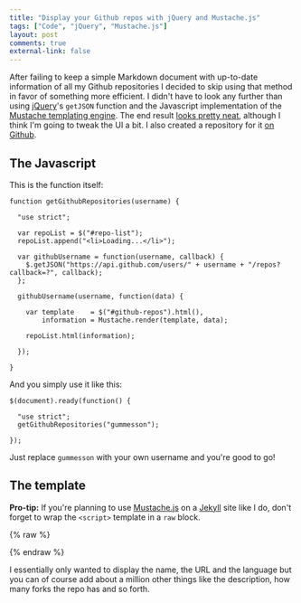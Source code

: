 ```yaml
---
title: "Display your Github repos with jQuery and Mustache.js"
tags: ["Code", "jQuery", "Mustache.js"]
layout: post
comments: true
external-link: false
---
```


After failing to keep a simple Markdown document with up-to-date information of all my Github repositories I decided to skip using that method in favor of something more efficient. I didn't have to look any further than using [jQuery](http://jquery.com/ "jQuery")'s `getJSON` function and the Javascript implementation of the [Mustache templating engine](http://mustache.github.com/ "Mustache"). The end result [looks pretty neat](/experiments/repos "My Github repositories"), although I think I'm going to tweak the UI a bit. I also created a repository for it [on Github](https://github.com/gummesson/repos.js "repos.js on Github").

## The Javascript

This is the function itself: 

    function getGithubRepositories(username) {

      "use strict";

      var repoList = $("#repo-list");
      repoList.append("<li>Loading...</li>");

      var githubUsername = function(username, callback) {
        $.getJSON("https://api.github.com/users/" + username + "/repos?callback=?", callback);
      };

      githubUsername(username, function(data) {

        var template    = $("#github-repos").html(),
            information = Mustache.render(template, data);

        repoList.html(information);

      });

    }

And you simply use it like this:

    $(document).ready(function() {

      "use strict";
      getGithubRepositories("gummesson");

    });

Just replace `gummesson` with your own username and you're good to go!

## The template

**Pro-tip:** If you're planning to use [Mustache.js](https://github.com/janl/mustache.js "Mustache.js") on a [Jekyll](http://jekyllrb.com/ "Jekyll") site like I do, don't forget to wrap the `<script>` template in a `raw` block.

{% raw %}
    <ul id="repo-list">
      <script id="github-repos" type="text/template">
        {{#data}}
          <li>
            <a href="{{html_url}}" title="{{name}}" alt="{{name}}">
              {{name}}
            </a>
            {{#language}}
              <em>({{language}})</em>
            {{/language}}
          </li>
        {{/data}}
      </script>
    </ul>
{% endraw %}

I essentially only wanted to display the name, the URL and the language but you can of course add about a million other things like the description, how many forks the repo has and so forth.
